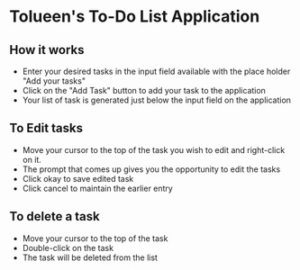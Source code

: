#  Tolueen's To-Do List Application

## How it works
- Enter your desired tasks in the input field available with the place holder "Add your tasks" 
- Click on the "Add Task" button to add your task to the application
- Your list of task is generated just below the input field on the application

## To Edit tasks
- Move your cursor to the top of the task you wish to edit and right-click on it.
- The prompt that comes up gives you the opportunity to edit the tasks
- Click okay to save edited task
- Click cancel to maintain the earlier entry

## To delete a task
- Move your cursor to the top of the task 
- Double-click on the task 
- The task will be deleted from the list


 
